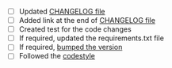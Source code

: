 * [ ] Updated [CHANGELOG file](https://github.com/jampp/reporting_api_client/blob/master/CHANGELOG.rst)
* [ ] Added link at the end of [CHANGELOG file](https://github.com/jampp/reporting_api_client/blob/master/CHANGELOG.rst)
* [ ] Created test for the code changes
* [ ] If required, updated the requirements.txt file
* [ ] If required, [bumped the version](http://readthedocs.jampp.com/tech-standardization/required_policies/versioning.html)
* [ ] Followed the [codestyle](http://readthedocs.jampp.com/tech-standardization/required_policies/code_style/python.html)
